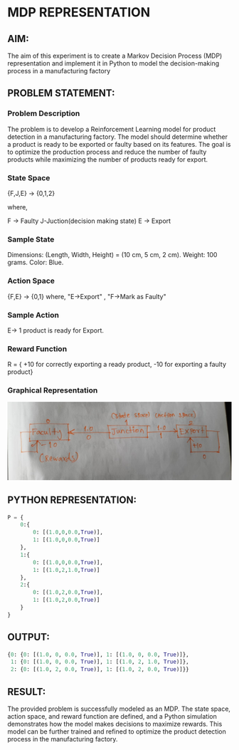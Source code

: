 # MDP REPRESENTATION

## AIM:
The aim of this experiment is to create a Markov Decision Process (MDP) representation and implement it in Python to model the decision-making process in a manufacturing factory 

## PROBLEM STATEMENT:

### Problem Description
The problem is to develop a Reinforcement Learning model for product detection in a manufacturing factory. The model should determine whether a product is ready to be exported or faulty based on its features. The goal is to optimize the production process and reduce the number of faulty products while maximizing the number of products ready for export.

### State Space
{F,J,E} -> {0,1,2}

where,

F -> Faulty
J-Juction(decision making state)
E -> Export

### Sample State
Dimensions: (Length, Width, Height) = (10 cm, 5 cm, 2 cm). Weight: 100 grams. Color: Blue.

### Action Space
{F,E} -> {0,1} where, "E->Export" , "F->Mark as Faulty"

### Sample Action
E-> 1
product is ready for Export.

### Reward Function
R = { +10 for correctly exporting a ready product, -10 for exporting a faulty product}

### Graphical Representation
![alt text](<WhatsApp Image 2024-08-27 at 14.20.58_d3714b7b.jpg>)

## PYTHON REPRESENTATION:
```python
P = {
    0:{
        0: [(1.0,0,0.0,True)],
        1: [(1.0,0,0.0,True)]
    },
    1:{
        0: [(1.0,0,0.0,True)],
        1: [(1.0,2,1.0,True)]
    },
    2:{
        0: [(1.0,2,0.0,True)],
        1: [(1.0,2,0.0,True)]
    }
}
```
## OUTPUT:
```python
{0: {0: [(1.0, 0, 0.0, True)], 1: [(1.0, 0, 0.0, True)]},
 1: {0: [(1.0, 0, 0.0, True)], 1: [(1.0, 2, 1.0, True)]},
 2: {0: [(1.0, 2, 0.0, True)], 1: [(1.0, 2, 0.0, True)]}}
```
## RESULT:
The provided problem is successfully modeled as an MDP. The state space, action space, and reward function are defined, and a Python simulation demonstrates how the model makes decisions to maximize rewards. This model can be further trained and refined to optimize the product detection process in the manufacturing factory.